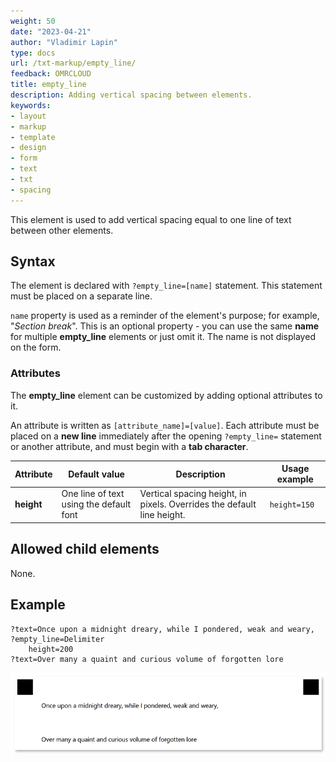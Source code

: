 ```yaml
---
weight: 50
date: "2023-04-21"
author: "Vladimir Lapin"
type: docs
url: /txt-markup/empty_line/
feedback: OMRCLOUD
title: empty_line
description: Adding vertical spacing between elements.
keywords:
- layout
- markup
- template
- design
- form
- text
- txt
- spacing
---
```


This element is used to add vertical spacing equal to one line of text between other elements.

## Syntax

The element is declared with `?empty_line=[name]` statement. This statement must be placed on a separate line.

`name` property is used as a reminder of the element's purpose; for example, "_Section break_". This is an optional property - you can use the same **name** for multiple **empty_line** elements or just omit it. The name is not displayed on the form.

### Attributes

The **empty_line** element can be customized by adding optional attributes to it.

An attribute is written as `[attribute_name]=[value]`. Each attribute must be placed on a **new line** immediately after the opening `?empty_line=` statement or another attribute, and must begin with a **tab character**.

Attribute | Default value | Description | Usage example
--------- | ------------- | ----------- | -------------
**height** | One line of text using the default font | Vertical spacing height, in pixels. Overrides the default line height. | `height=150`

## Allowed child elements

None.

## **Example**

```
?text=Once upon a midnight dreary, while I pondered, weak and weary,
?empty_line=Delimiter
	height=200
?text=Over many a quaint and curious volume of forgotten lore
```

![Vertical spacing](empty_line.png)
